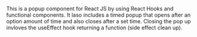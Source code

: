 This is a popup component for React JS by using React Hooks and functional components. It laso includes a timed popup that opens after an option amount of time and also closes after a set time. Closing the pop up invloves the useEffect hook returning a function (side effect clean up).
